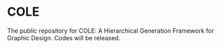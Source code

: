 # COLE
The public repository for COLE: A Hierarchical Generation Framework for Graphic Design. Codes will be released.
